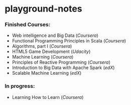 # playground-notes

### Finished Courses:

- Web intelligence and Big Data (*Coursera*)
- Functional Programming Principles in Scala (*Coursera*)
- Algorithms, part I (*Coursera*)
- HTML5 Game Development (*Udacity*)
- Machine Learning (*Coursera*)
- Principles of Reactive Programming (*Coursera*)
- Introduction to Big Data with Apache Spark (*edX*)
- Scalable Machine Learning (*edX*)

### In progress:

- Learning How to Learn (*Coursera*)

